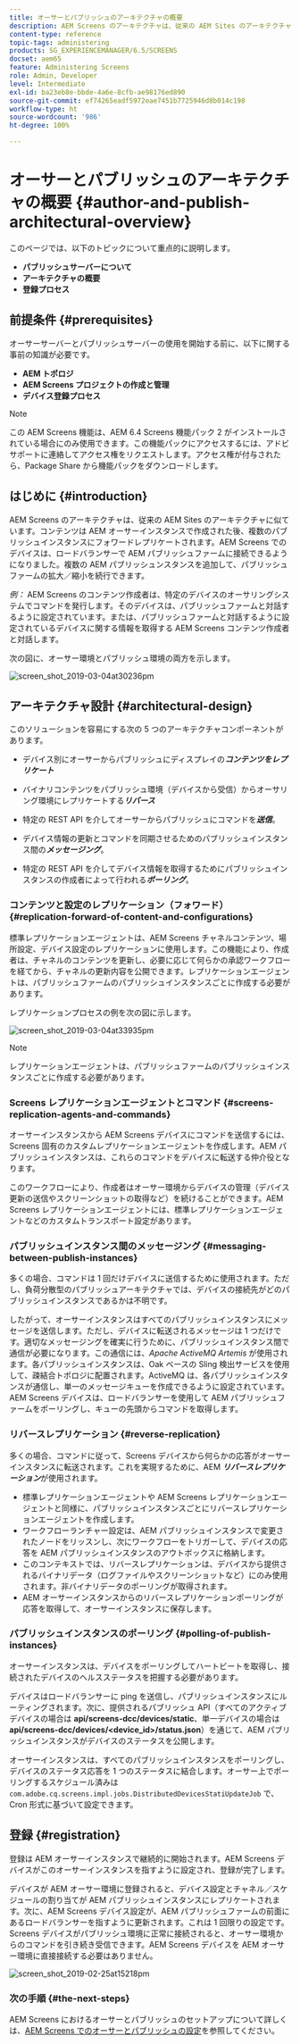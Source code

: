 ```yaml
---
title: オーサーとパブリッシュのアーキテクチャの概要
description: AEM Screens のアーキテクチャは、従来の AEM Sites のアーキテクチャに似ています。コンテンツは AEM オーサーインスタンスで作成されたあと、複数のパブリッシュインスタンスにフォワードレプリケートされます。
content-type: reference
topic-tags: administering
products: SG_EXPERIENCEMANAGER/6.5/SCREENS
docset: aem65
feature: Administering Screens
role: Admin, Developer
level: Intermediate
exl-id: ba23eb8e-bbde-4a6e-8cfb-ae98176ed890
source-git-commit: ef74265eadf5972eae7451b7725946d8b014c198
workflow-type: ht
source-wordcount: '986'
ht-degree: 100%

---
```


# オーサーとパブリッシュのアーキテクチャの概要 {#author-and-publish-architectural-overview}

このページでは、以下のトピックについて重点的に説明します。

* **パブリッシュサーバーについて**
* **アーキテクチャの概要**
* **登録プロセス**

## 前提条件 {#prerequisites}

オーサーサーバーとパブリッシュサーバーの使用を開始する前に、以下に関する事前の知識が必要です。

* **AEM トポロジ**
* **AEM Screens プロジェクトの作成と管理**
* **デバイス登録プロセス**

>[!NOTE]
>
>この AEM Screens 機能は、AEM 6.4 Screens 機能パック 2 がインストールされている場合にのみ使用できます。この機能パックにアクセスするには、アドビサポートに連絡してアクセス権をリクエストします。アクセス権が付与されたら、Package Share から機能パックをダウンロードします。

## はじめに {#introduction}

AEM Screens のアーキテクチャは、従来の AEM Sites のアーキテクチャに似ています。コンテンツは AEM オーサーインスタンスで作成された後、複数のパブリッシュインスタンスにフォワードレプリケートされます。AEM Screens でのデバイスは、ロードバランサーで AEM パブリッシュファームに接続できるようになりました。複数の AEM パブリッシュンスタンスを追加して、パブリッシュファームの拡大／縮小を続行できます。

*例：* AEM Screens のコンテンツ作成者は、特定のデバイスのオーサリングシステムでコマンドを発行します。そのデバイスは、パブリッシュファームと対話するように設定されています。または、パブリッシュファームと対話するように設定されているデバイスに関する情報を取得する AEM Screens コンテンツ作成者と対話します。

次の図に、オーサー環境とパブリッシュ環境の両方を示します。

![screen_shot_2019-03-04at30236pm](assets/screen_shot_2019-03-04at30236pm.png)

## アーキテクチャ設計 {#architectural-design}

このソリューションを容易にする次の 5 つのアーキテクチャコンポーネントがあります。

* デバイス別にオーサーからパブリッシュにディスプレイの&#x200B;***コンテンツをレプリケート***

* バイナリコンテンツをパブリッシュ環境（デバイスから受信）からオーサリング環境にレプリケートする&#x200B;***リバース***
* 特定の REST API を介してオーサーからパブリッシュにコマンドを&#x200B;***送信***。
* デバイス情報の更新とコマンドを同期させるためのパブリッシュインスタンス間の&#x200B;***メッセージング***。
* 特定の REST API を介してデバイス情報を取得するためにパブリッシュインスタンスの作成者によって行われる&#x200B;***ポーリング***。

### コンテンツと設定のレプリケーション（フォワード） {#replication-forward-of-content-and-configurations}

標準レプリケーションエージェントは、AEM Screens チャネルコンテンツ、場所設定、デバイス設定のレプリケーションに使用します。この機能により、作成者は、チャネルのコンテンツを更新し、必要に応じて何らかの承認ワークフローを経てから、チャネルの更新内容を公開できます。レプリケーションエージェントは、パブリッシュファームのパブリッシュインスタンスごとに作成する必要があります。

レプリケーションプロセスの例を次の図に示します。

![screen_shot_2019-03-04at33935pm](assets/screen_shot_2019-03-04at33935pm.png)

>[!NOTE]
>
>レプリケーションエージェントは、パブリッシュファームのパブリッシュインスタンスごとに作成する必要があります。

### Screens レプリケーションエージェントとコマンド {#screens-replication-agents-and-commands}

オーサーインスタンスから AEM Screens デバイスにコマンドを送信するには、Screens 固有のカスタムレプリケーションエージェントを作成します。AEM パブリッシュインスタンスは、これらのコマンドをデバイスに転送する仲介役となります。

このワークフローにより、作成者はオーサー環境からデバイスの管理（デバイス更新の送信やスクリーンショットの取得など）を続けることができます。AEM Screens レプリケーションエージェントには、標準レプリケーションエージェントなどのカスタムトランスポート設定があります。

### パブリッシュインスタンス間のメッセージング {#messaging-between-publish-instances}

多くの場合、コマンドは 1 回だけデバイスに送信するために使用されます。ただし、負荷分散型のパブリッシュアーキテクチャでは、デバイスの接続先がどのパブリッシュインスタンスであるかは不明です。

したがって、オーサーインスタンスはすべてのパブリッシュインスタンスにメッセージを送信します。ただし、デバイスに転送されるメッセージは 1 つだけです。適切なメッセージングを確実に行うために、パブリッシュインスタンス間で通信が必要になります。この通信には、*Apache ActiveMQ Artemis* が使用されます。各パブリッシュインスタンスは、Oak ベースの Sling 検出サービスを使用して、疎結合トポロジに配置されます。ActiveMQ は、各パブリッシュインスタンスが通信し、単一のメッセージキューを作成できるように設定されています。AEM Screens デバイスは、ロードバランサーを使用して AEM パブリッシュファームをポーリングし、キューの先頭からコマンドを取得します。

### リバースレプリケーション {#reverse-replication}

多くの場合、コマンドに従って、Screens デバイスから何らかの応答がオーサーインスタンスに転送されます。これを実現するために、AEM ***リバースレプリケーション***&#x200B;が使用されます。

* 標準レプリケーションエージェントや AEM Screens レプリケーションエージェントと同様に、パブリッシュインスタンスごとにリバースレプリケーションエージェントを作成します。
* ワークフローランチャー設定は、AEM パブリッシュインスタンスで変更されたノードをリッスンし、次にワークフローをトリガーして、デバイスの応答を AEM パブリッシュインスタンスのアウトボックスに格納します。
* このコンテキストでは、リバースレプリケーションは、デバイスから提供されるバイナリデータ（ログファイルやスクリーンショットなど）にのみ使用されます。非バイナリデータのポーリングが取得されます。
* AEM オーサーインスタンスからのリバースレプリケーションポーリングが応答を取得して、オーサーインスタンスに保存します。

### パブリッシュインスタンスのポーリング {#polling-of-publish-instances}

オーサーインスタンスは、デバイスをポーリングしてハートビートを取得し、接続されたデバイスのヘルスステータスを把握する必要があります。

デバイスはロードバランサーに ping を送信し、パブリッシュインスタンスにルーティングされます。次に、提供されるパブリッシュ API（すべてのアクティブデバイスの場合は **api/screens-dcc/devices/static**、単一デバイスの場合は **api/screens-dcc/devices/&lt;device_id>/status.json**）を通じて、AEM パブリッシュインスタンスがデバイスのステータスを公開します。

オーサーインスタンスは、すべてのパブリッシュインスタンスをポーリングし、デバイスのステータス応答を 1 つのステータスに結合します。オーサー上でポーリングするスケジュール済みは `com.adobe.cq.screens.impl.jobs.DistributedDevicesStatiUpdateJob` で、Cron 形式に基づいて設定できます。

## 登録 {#registration}

登録は AEM オーサーインスタンスで継続的に開始されます。AEM Screens デバイスがこのオーサーインスタンスを指すように設定され、登録が完了します。

デバイスが AEM オーサー環境に登録されると、デバイス設定とチャネル／スケジュールの割り当てが AEM パブリッシュインスタンスにレプリケートされます。次に、AEM Screens デバイス設定が、AEM パブリッシュファームの前面にあるロードバランサーを指すように更新されます。これは 1 回限りの設定です。Screens デバイスがパブリッシュ環境に正常に接続されると、オーサー環境からのコマンドを引き続き受信できます。AEM Screens デバイスを AEM オーサー環境に直接接続する必要はありません。

![screen_shot_2019-02-25at15218pm](assets/screen_shot_2019-02-25at15218pm.png)

### 次の手順 {#the-next-steps}

AEM Screens におけるオーサーとパブリッシュのセットアップについて詳しくは、[AEM Screens でのオーサーとパブリッシュの設定](author-and-publish.md)を参照してください。

